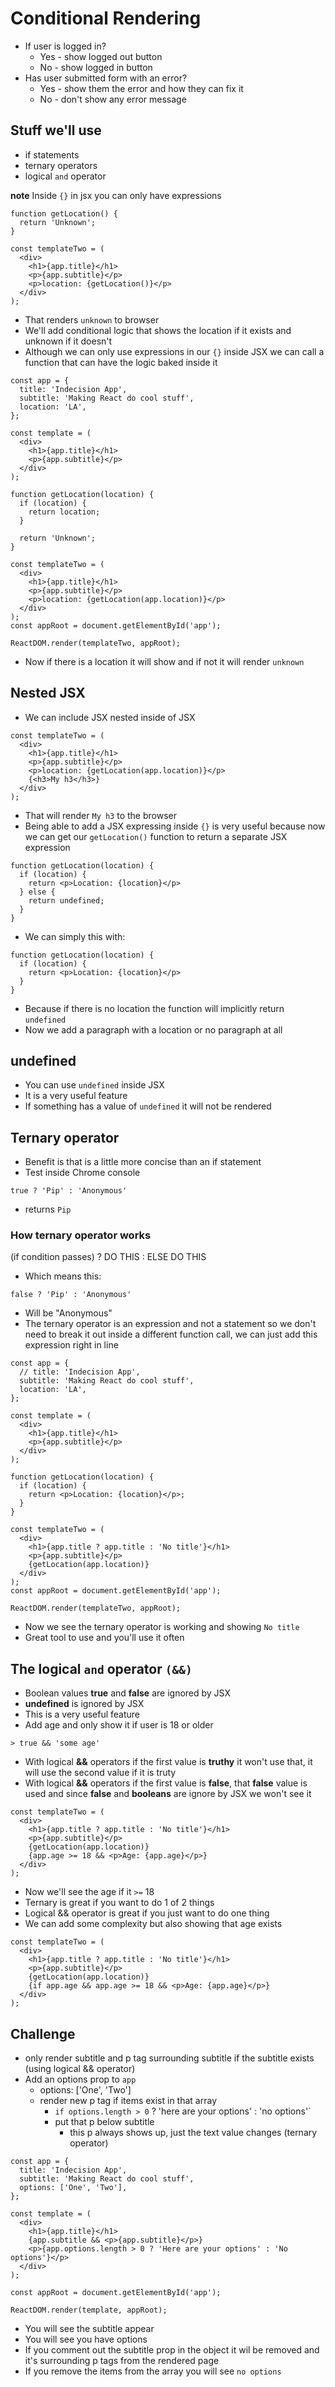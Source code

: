 # Conditional Rendering
* If user is logged in?
    - Yes - show logged out button
    - No - show logged in button
* Has user submitted form with an error?
    - Yes - show them the error and how they can fix it
    - No - don't show any error message

## Stuff we'll use
* if statements
* ternary operators
* logical `and` operator

**note** Inside `{}` in jsx you can only have expressions

```
function getLocation() {
  return 'Unknown';
}
```

```
const templateTwo = (
  <div>
    <h1>{app.title}</h1>
    <p>{app.subtitle}</p>
    <p>location: {getLocation()}</p>
  </div>
);
```

* That renders `unknown` to browser
* We'll add conditional logic that shows the location if it exists and unknown if it doesn't
* Although we can only use expressions in our `{}` inside JSX we can call a function that can have the logic baked inside it

```
const app = {
  title: 'Indecision App',
  subtitle: 'Making React do cool stuff',
  location: 'LA',
};

const template = (
  <div>
    <h1>{app.title}</h1>
    <p>{app.subtitle}</p>
  </div>
);

function getLocation(location) {
  if (location) {
    return location;
  }

  return 'Unknown';
}

const templateTwo = (
  <div>
    <h1>{app.title}</h1>
    <p>{app.subtitle}</p>
    <p>location: {getLocation(app.location)}</p>
  </div>
);
const appRoot = document.getElementById('app');

ReactDOM.render(templateTwo, appRoot);
```

* Now if there is a location it will show and if not it will render `unknown`

## Nested JSX
* We can include JSX nested inside of JSX

```
const templateTwo = (
  <div>
    <h1>{app.title}</h1>
    <p>{app.subtitle}</p>
    <p>location: {getLocation(app.location)}</p>
    {<h3>My h3</h3>}
  </div>
);
```

* That will render `My h3` to the browser 
* Being able to add a JSX expressing inside `{}` is very useful because now we can get our `getLocation()` function to return a separate JSX expression

```
function getLocation(location) {
  if (location) {
    return <p>Location: {location}</p>
  } else {
    return undefined;
  }
}
```

* We can simply this with:

```
function getLocation(location) {
  if (location) {
    return <p>Location: {location}</p>
  }
}
```

* Because if there is no location the function will implicitly return `undefined`
* Now we add a paragraph with a location or no paragraph at all

## undefined
* You can use `undefined` inside JSX
* It is a very useful feature
* If something has a value of `undefined` it will not be rendered

## Ternary operator
* Benefit is that is a little more concise than an if statement
* Test inside Chrome console

`true ? 'Pip' : 'Anonymous'`

* returns `Pip`

### How ternary operator works
(if condition passes) ? DO THIS : ELSE DO THIS

* Which means this:

`false ? 'Pip' : 'Anonymous'`

* Will be "Anonymous"
* The ternary operator is an expression and not a statement so we don't need to break it out inside a different function call, we can just add this expression right in line

```
const app = {
  // title: 'Indecision App',
  subtitle: 'Making React do cool stuff',
  location: 'LA',
};

const template = (
  <div>
    <h1>{app.title}</h1>
    <p>{app.subtitle}</p>
  </div>
);

function getLocation(location) {
  if (location) {
    return <p>Location: {location}</p>;
  }
}

const templateTwo = (
  <div>
    <h1>{app.title ? app.title : 'No title'}</h1>
    <p>{app.subtitle}</p>
    {getLocation(app.location)}
  </div>
);
const appRoot = document.getElementById('app');

ReactDOM.render(templateTwo, appRoot);
```

* Now we see the ternary operator is working and showing `No title`
* Great tool to use and you'll use it often

## The logical `and` operator `(&&)`
* Boolean values **true** and **false** are ignored by JSX
* **undefined** is ignored by JSX
* This is a very useful feature
* Add age and only show it if user is 18 or older

`> true && 'some age'`

* With logical **&&** operators if the first value is **truthy** it won't use that, it will use the second value if it is truty
* With logical **&&** operators if the first value is **false**, that **false** value is used and since **false** and **booleans** are ignore by JSX we won't see it

```
const templateTwo = (
  <div>
    <h1>{app.title ? app.title : 'No title'}</h1>
    <p>{app.subtitle}</p>
    {getLocation(app.location)}
    {app.age >= 18 && <p>Age: {app.age}</p>}
  </div>
);
```

* Now we'll see the age if it `>=` 18
* Ternary is great if you want to do 1 of 2 things
* Logical && operator is great if you just want to do one thing
* We can add some complexity but also showing that age exists

```
const templateTwo = (
  <div>
    <h1>{app.title ? app.title : 'No title'}</h1>
    <p>{app.subtitle}</p>
    {getLocation(app.location)}
    {if app.age && app.age >= 18 && <p>Age: {app.age}</p>}
  </div>
);
```

## Challenge
* only render subtitle and p tag surrounding subtitle if the subtitle exists (using logical && operator)
* Add an options prop to `app`
    - options: ['One', 'Two']
    - render new p tag if items exist in that array
        + `if options.length > 0` ? 'here are your options' : 'no options'`
        + put that p below subtitle
            * this p always shows up, just the text value changes (ternary operator)

```
const app = {
  title: 'Indecision App',
  subtitle: 'Making React do cool stuff',
  options: ['One', 'Two'],
};

const template = (
  <div>
    <h1>{app.title}</h1>
    {app.subtitle && <p>{app.subtitle}</p>}
    <p>{app.options.length > 0 ? 'Here are your options' : 'No options'}</p>
  </div>
);

const appRoot = document.getElementById('app');

ReactDOM.render(template, appRoot);
```

* You will see the subtitle appear
* You will see you have options
* If you comment out the subtitle prop in the object it wil be removed and it's surrounding p tags from the rendered page
* If you remove the items from the array you will see `no options` 
